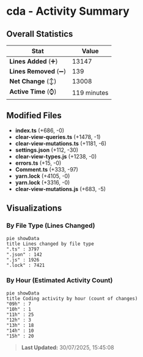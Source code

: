 # cda - Activity Summary 

## Overall Statistics

| Stat                   | Value                                                             |
| ---------------------- | ----------------------------------------------------------------- |
| **Lines Added** (➕)   | 13147                                          |
| **Lines Removed** (➖) | 139                                        |
| **Net Change** (↕)    | 13008                |
| **Active Time** (⌚)   | 119 minutes |


## Modified Files
- **index.ts** (+686, -0)
- **clear-view-queries.ts** (+1478, -1)
- **clear-view-mutations.ts** (+1181, -6)
- **settings.json** (+112, -30)
- **clear-view-types.js** (+1238, -0)
- **errors.ts** (+15, -0)
- **Comment.ts** (+333, -97)
- **yarn.lock** (+4105, -0)
- **yarn.lock** (+3316, -0)
- **clear-view-mutations.js** (+683, -5)

## Visualizations

### By File Type (Lines Changed)

```mermaid
pie showData
title Lines changed by file type
".ts" : 3797
".json" : 142
".js" : 1926
".lock" : 7421
```

### By Hour (Estimated Activity Count)

```mermaid
pie showData
title Coding activity by hour (count of changes)
"09h" : 7
"10h" : 1
"11h" : 25
"12h" : 3
"13h" : 18
"14h" : 10
"15h" : 20
```


> **Last Updated:** 30/07/2025, 15:45:08